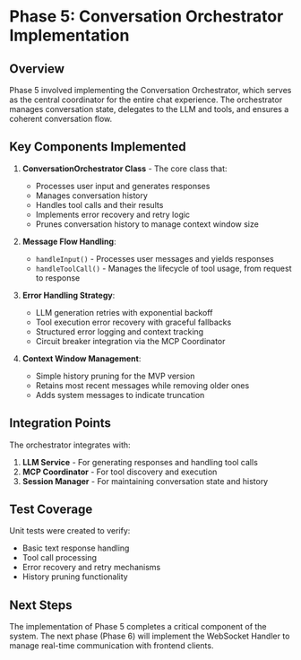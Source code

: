 # Phase 5: Conversation Orchestrator Implementation

## Overview

Phase 5 involved implementing the Conversation Orchestrator, which serves as the central coordinator for the entire chat experience. The orchestrator manages conversation state, delegates to the LLM and tools, and ensures a coherent conversation flow.

## Key Components Implemented

1. **ConversationOrchestrator Class** - The core class that:

   - Processes user input and generates responses
   - Manages conversation history
   - Handles tool calls and their results
   - Implements error recovery and retry logic
   - Prunes conversation history to manage context window size

2. **Message Flow Handling**:

   - `handleInput()` - Processes user messages and yields responses
   - `handleToolCall()` - Manages the lifecycle of tool usage, from request to response

3. **Error Handling Strategy**:

   - LLM generation retries with exponential backoff
   - Tool execution error recovery with graceful fallbacks
   - Structured error logging and context tracking
   - Circuit breaker integration via the MCP Coordinator

4. **Context Window Management**:
   - Simple history pruning for the MVP version
   - Retains most recent messages while removing older ones
   - Adds system messages to indicate truncation

## Integration Points

The orchestrator integrates with:

1. **LLM Service** - For generating responses and handling tool calls
2. **MCP Coordinator** - For tool discovery and execution
3. **Session Manager** - For maintaining conversation state and history

## Test Coverage

Unit tests were created to verify:

- Basic text response handling
- Tool call processing
- Error recovery and retry mechanisms
- History pruning functionality

## Next Steps

The implementation of Phase 5 completes a critical component of the system. The next phase (Phase 6) will implement the WebSocket Handler to manage real-time communication with frontend clients.
